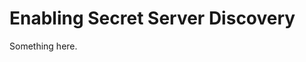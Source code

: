 [title]: # (Enabling Secret Server Discovery)
[tags]: # (XXX)
[priority]: # (3768)
# Enabling Secret Server Discovery
Something here.
